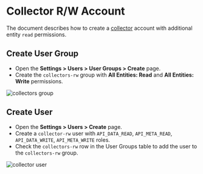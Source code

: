 # Collector R/W Account

The document describes how to create a [collector](collector-account.md) account with additional entity `read` permissions.

## Create User Group

* Open the **Settings > Users > User Groups > Create** page.
* Create the `collectors-rw` group with **All Entities: Read** and **All Entities: Write** permissions.

![collectors group](./images/collectors-rw-permissions.png)

## Create User

* Open the **Settings > Users > Create** page.
* Create a `collector-rw` user with `API_DATA_READ`, `API_META_READ`, `API_DATA_WRITE`, `API_META_WRITE` roles.
* Check the `collectors-rw` row in the User Groups table to add the user to the `collectors-rw` group.

![collector user](./images/collector-rw-roles.png)
